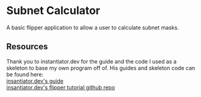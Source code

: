 # Subnet CalculatorA basic flipper application to allow a user to calculate subnet masks.## ResourcesThank you to instantiator.dev for the guide and the code I used as a skeletonto base my own program off of. His guides and skeleton code can be found here:<br>[insantiator.dev's guide](https://instantiator.dev/post/flipper-zero-app-tutorial-01/)<br>[insantiator.dev's flipper tutorial github repo](https://github.com/instantiator/flipper-zero-tutorial-app/tree/main)